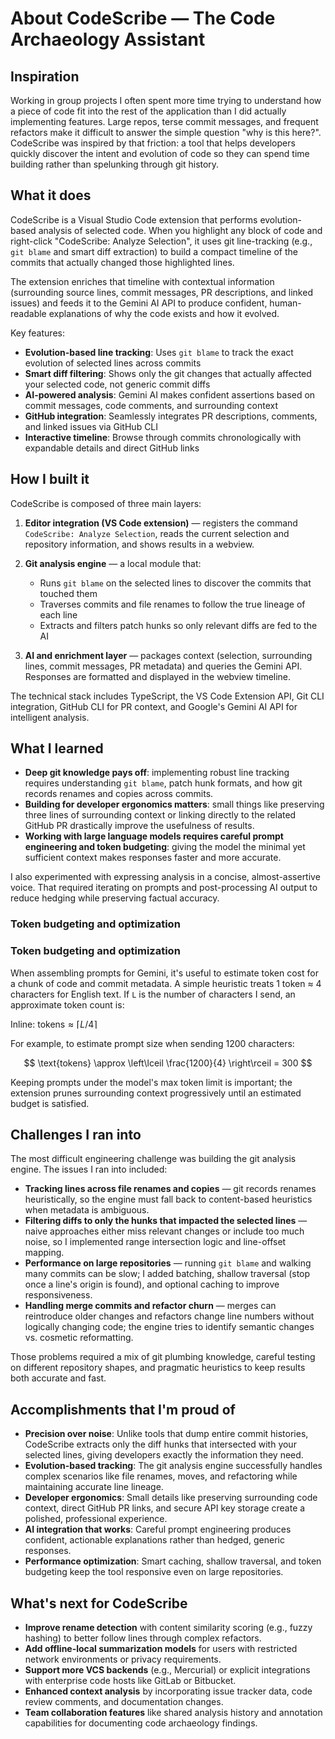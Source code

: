 
# About CodeScribe — The Code Archaeology Assistant

## Inspiration

Working in group projects I often spent more time trying to understand how a piece of code fit into the rest of the application than I did actually implementing features. Large repos, terse commit messages, and frequent refactors make it difficult to answer the simple question "why is this here?". CodeScribe was inspired by that friction: a tool that helps developers quickly discover the intent and evolution of code so they can spend time building rather than spelunking through git history.

## What it does

CodeScribe is a Visual Studio Code extension that performs evolution-based analysis of selected code. When you highlight any block of code and right-click "CodeScribe: Analyze Selection", it uses git line-tracking (e.g., `git blame` and smart diff extraction) to build a compact timeline of the commits that actually changed those highlighted lines. 

The extension enriches that timeline with contextual information (surrounding source lines, commit messages, PR descriptions, and linked issues) and feeds it to the Gemini AI API to produce confident, human-readable explanations of why the code exists and how it evolved.

Key features:
- **Evolution-based line tracking**: Uses `git blame` to track the exact evolution of selected lines across commits
- **Smart diff filtering**: Shows only the git changes that actually affected your selected code, not generic commit diffs  
- **AI-powered analysis**: Gemini AI makes confident assertions based on commit messages, code comments, and surrounding context
- **GitHub integration**: Seamlessly integrates PR descriptions, comments, and linked issues via GitHub CLI
- **Interactive timeline**: Browse through commits chronologically with expandable details and direct GitHub links

## How I built it

CodeScribe is composed of three main layers:

1. **Editor integration (VS Code extension)** — registers the command `CodeScribe: Analyze Selection`, reads the current selection and repository information, and shows results in a webview.

2. **Git analysis engine** — a local module that:
   - Runs `git blame` on the selected lines to discover the commits that touched them
   - Traverses commits and file renames to follow the true lineage of each line
   - Extracts and filters patch hunks so only relevant diffs are fed to the AI

3. **AI and enrichment layer** — packages context (selection, surrounding lines, commit messages, PR metadata) and queries the Gemini API. Responses are formatted and displayed in the webview timeline.

The technical stack includes TypeScript, the VS Code Extension API, Git CLI integration, GitHub CLI for PR context, and Google's Gemini AI API for intelligent analysis.

## What I learned

- **Deep git knowledge pays off**: implementing robust line tracking requires understanding `git blame`, patch hunk formats, and how git records renames and copies across commits.
- **Building for developer ergonomics matters**: small things like preserving three lines of surrounding context or linking directly to the related GitHub PR drastically improve the usefulness of results.
- **Working with large language models requires careful prompt engineering and token budgeting**: giving the model the minimal yet sufficient context makes responses faster and more accurate.

I also experimented with expressing analysis in a concise, almost-assertive voice. That required iterating on prompts and post-processing AI output to reduce hedging while preserving factual accuracy.

### Token budgeting and optimization

### Token budgeting and optimization

When assembling prompts for Gemini, it's useful to estimate token cost for a chunk of code and commit metadata. A simple heuristic treats 1 token ≈ 4 characters for English text. If `L` is the number of characters I send, an approximate token count is:

Inline: $\text{tokens} \approx \lceil L / 4 \rceil$

For example, to estimate prompt size when sending 1200 characters:

$$
\text{tokens} \approx \left\lceil \frac{1200}{4} \right\rceil = 300
$$

Keeping prompts under the model's max token limit is important; the extension prunes surrounding context progressively until an estimated budget is satisfied.

## Challenges I ran into

The most difficult engineering challenge was building the git analysis engine. The issues I ran into included:

- **Tracking lines across file renames and copies** — git records renames heuristically, so the engine must fall back to content-based heuristics when metadata is ambiguous.
- **Filtering diffs to only the hunks that impacted the selected lines** — naive approaches either miss relevant changes or include too much noise, so I implemented range intersection logic and line-offset mapping.
- **Performance on large repositories** — running `git blame` and walking many commits can be slow; I added batching, shallow traversal (stop once a line's origin is found), and optional caching to improve responsiveness.
- **Handling merge commits and refactor churn** — merges can reintroduce older changes and refactors change line numbers without logically changing code; the engine tries to identify semantic changes vs. cosmetic reformatting.

Those problems required a mix of git plumbing knowledge, careful testing on different repository shapes, and pragmatic heuristics to keep results both accurate and fast.

## Accomplishments that I'm proud of

- **Precision over noise**: Unlike tools that dump entire commit histories, CodeScribe extracts only the diff hunks that intersected with your selected lines, giving developers exactly the information they need.
- **Evolution-based tracking**: The git analysis engine successfully handles complex scenarios like file renames, moves, and refactoring while maintaining accurate line lineage.
- **Developer ergonomics**: Small details like preserving surrounding code context, direct GitHub PR links, and secure API key storage create a polished, professional experience.
- **AI integration that works**: Careful prompt engineering produces confident, actionable explanations rather than hedged, generic responses.
- **Performance optimization**: Smart caching, shallow traversal, and token budgeting keep the tool responsive even on large repositories.

## What's next for CodeScribe

- **Improve rename detection** with content similarity scoring (e.g., fuzzy hashing) to better follow lines through complex refactors.
- **Add offline-local summarization models** for users with restricted network environments or privacy requirements.
- **Support more VCS backends** (e.g., Mercurial) or explicit integrations with enterprise code hosts like GitLab or Bitbucket.
- **Enhanced context analysis** by incorporating issue tracker data, code review comments, and documentation changes.
- **Team collaboration features** like shared analysis history and annotation capabilities for documenting code archaeology findings.
